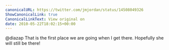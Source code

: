 ```yaml
---
canonicalURL: https://twitter.com/jmjordan/status/14508049326
ShowCanonicalLink: true
CanonicalLinkText: View original on
date: 2010-05-22T18:02:15+00:00
---
```

@diazap That is the first place we are going when I get there. Hopefully she will still be there!